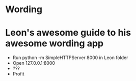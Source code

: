 # Wording

# Leon's awesome guide to his awesome wording app
* Run python -m SimpleHTTPServer 8000 in Leon folder
* Open 127.0.0.1:8000
* ???
* Profit
